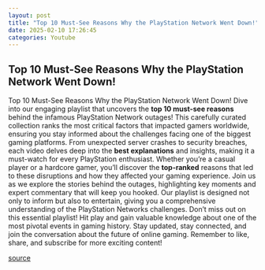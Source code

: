 ```yaml
---
layout: post
title: "Top 10 Must-See Reasons Why the PlayStation Network Went Down!"
date: 2025-02-10 17:26:45
categories: Youtube
---
```


## Top 10 Must-See Reasons Why the PlayStation Network Went Down!

Top 10 Must-See Reasons Why the PlayStation Network Went Down!
Dive into our engaging playlist that uncovers the **top 10 must-see reasons** behind the infamous PlayStation Network outages! This carefully curated collection ranks the most critical factors that impacted gamers worldwide, ensuring you stay informed about the challenges facing one of the biggest gaming platforms.
From unexpected server crashes to security breaches, each video delves deep into the **best explanations** and insights, making it a must-watch for every PlayStation enthusiast. Whether you’re a casual player or a hardcore gamer, you’ll discover the **top-ranked** reasons that led to these disruptions and how they affected your gaming experience.
Join us as we explore the stories behind the outages, highlighting key moments and expert commentary that will keep you hooked. Our playlist is designed not only to inform but also to entertain, giving you a comprehensive understanding of the PlayStation Networks challenges.
Don’t miss out on this essential playlist! Hit play and gain valuable knowledge about one of the most pivotal events in gaming history. Stay updated, stay connected, and join the conversation about the future of online gaming. Remember to like, share, and subscribe for more exciting content!

[source](https://www.youtube.com/playlist?list=PLHLX_e3N8kaY3Qc9ZoTySLNIJD5pUZDGi)